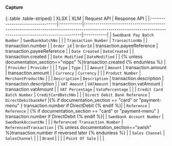 #### Capture

{:.table .table-striped}
| XLSX                            | XLM       | Request API    |    Response API
|
|:--------------------------------|:-----------|:----------------------------------------------------------------------------------------------------------------------------------------------------------|:-----------|
| `Swedbank Pay Batch Number`     | `SwedbankbatchNo`       |                                                                |
| `Transaction Number`            | `TransactionNo`         |                            | transaction.number                |
| `Order id`                      | `OrderId`               | transaction.payeeReference | transaction.payeeReference        | 
| `Date Created`                  | `DateCreated`           |                            | transaction.created               |
| `Date Modified`                 | `DateModified`          |                            | {% unless documentation_section=="vipps" %}transaction.created {% endunless %}                                  |
| `Provider`                      | `Provider`              |                                                                |
| `Type`                          | `Type`                  |                                                                |
| `Amount`                        | `Amount`                | transaction.amount  |  transaction.amount                      |
| `Currency`                      | `Currency`              |                                                                |
| `Product Number`                | `MerchantProductNo`     |                                                                |
| `Description`                   | `Description`           |  transaction.description | transaction.description             |
| `VAT Amount`                    | `VATAmount`             |  transaction.vatAmount | transaction.vatAmount                 |
| `VAT Percentage`                | `VatoPercentage`        |                                                                |
| `Credit Card Batch Number`      | `CreditCardBatchNo`     |                                                                |
| `Direct Debit Bank Reference`   | `DirectDebitbankRef`    |{% if documentation_section == "card" or "payment-menu" } transaction.number if
DirectDebit {% endif %}|
| `Reference`                     | `Reference`             | {% if documentation_section == "card" or "payment-menu" } transaction.number if
DirectDebit {% endif %}|
| `Swedbank Account Number`       | `SwedbankAccountNo`     |                                                                |
| `Referenced Transaction Number` | `ReferencedTransaction` | {% unless documentation_section=="swish" %}transaction.number if reversed later       {% endunless %} |
| `Sales Channel`                 | `SalesChannel`          |                                                                |
| `Brand`                         |                         |                                                                |
| `Point Of Sale`                 |                         |                                                                |
